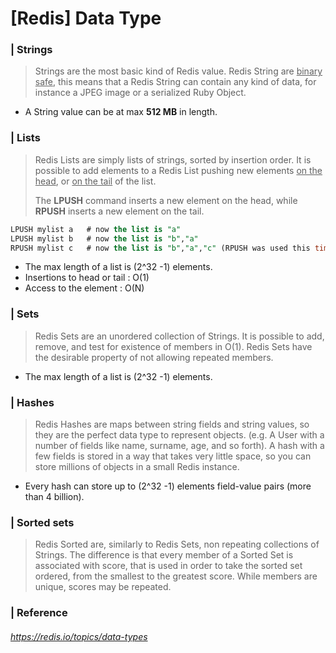 # [Redis] Data Type 

### | Strings

> Strings are the most basic kind of Redis value. Redis String are <u>binary safe</u>, this means that a Redis String can contain any kind of data, for instance a JPEG image or a serialized Ruby Object.

- A String value can be at max **512 MB** in length.

### | Lists

> Redis Lists are simply lists of strings, sorted by insertion order. It is possible to add elements to a Redis List pushing new elements <u>on the head</u>, or <u>on the tail</u> of the list. 
>
> The **LPUSH** command inserts a new element on the head, while **RPUSH** inserts a new element on the tail. 

```sql
LPUSH mylist a   # now the list is "a"
LPUSH mylist b   # now the list is "b","a"
RPUSH mylist c   # now the list is "b","a","c" (RPUSH was used this time)
```

- The max length of a list is (2^32 -1) elements. 
- Insertions to head or tail : O(1)
- Access to the element : O(N)

### | Sets 

> Redis Sets are an unordered collection of Strings. It is possible to add, remove, and test for existence of members in O(1). Redis Sets have the desirable property of not allowing repeated members. 

- The max length of a list is (2^32 -1) elements. 

### | Hashes

> Redis Hashes are maps between string fields and string values, so they are the perfect data type to represent objects. (e.g. A User with a number of fields like name, surname, age, and so forth). A hash with a few fields is stored in a way that takes very little space, so you can store millions of objects in a small Redis instance.

- Every hash can store up to (2^32 -1) elements field-value pairs (more than 4 billion).

### | Sorted sets 

> Redis Sorted are, similarly to Redis Sets, non repeating collections of Strings. The difference is that every member of a Sorted Set is associated with score, that is used in order to take the sorted set ordered, from the smallest to the greatest score. While members are unique, scores may be repeated. 

### | Reference

###### https://redis.io/topics/data-types

